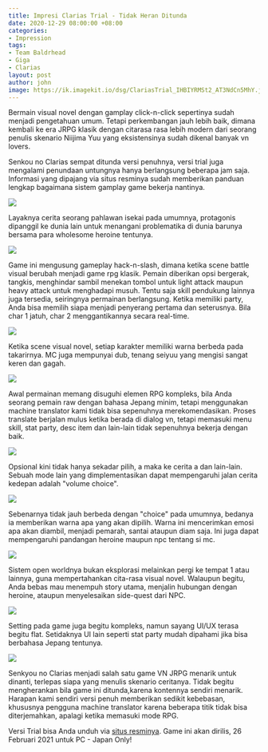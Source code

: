 ```yaml
---
title: Impresi Clarias Trial - Tidak Heran Ditunda
date: 2020-12-29 08:00:00 +08:00
categories:
- Impression
tags:
- Team Baldrhead
- Giga
- Clarias
layout: post
author: john
image: https://ik.imagekit.io/dsg/ClariasTrial_IHBIYRMSt2_AT3NdCn5MhY.jpg
---
```


Bermain visual novel dengan gamplay click-n-click sepertinya sudah menjadi pengetahuan umum. Tetapi perkembangan jauh lebih baik, dimana kembali ke era JRPG klasik dengan citarasa rasa lebih modern dari seorang penulis skenario Niijima Yuu yang eksistensinya sudah dikenal banyak vn lovers.

Senkou no Clarias sempat ditunda versi penuhnya, versi trial juga mengalami penundaan untungnya hanya berlangsung beberapa jam saja. Informasi yang dipajang via situs resminya sudah memberikan panduan lengkap bagaimana sistem gamplay game bekerja nantinya.

![](https://ik.imagekit.io/dsg/ClariasTrial_Mx3rdHIcWB_ml55BgKhHk8.jpg)

Layaknya cerita seorang pahlawan isekai pada umumnya, protagonis dipanggil ke dunia lain untuk menangani problematika di dunia barunya bersama para wholesome heroine tentunya.

![](https://ik.imagekit.io/dsg/ClariasTrial_WPAHqt1PfB_D5OO-C9Hp.jpg)

Game ini mengusung gameplay hack-n-slash, dimana ketika scene battle visual berubah menjadi game rpg klasik. Pemain diberikan opsi bergerak, tangkis, menghindar sambil menekan tombol untuk light attack maupun heavy attack untuk menghadapi musuh. Tentu saja skill pendukung lainnya juga tersedia, seiringnya permainan berlangsung. Ketika memiliki party, Anda bisa memilih siapa menjadi penyerang pertama dan seterusnya. Bila char 1 jatuh, char 2 menggantikannya secara real-time.

![](https://ik.imagekit.io/dsg/ClariasTrial_BgabOFidGJ_ZXb0FrZXjb7.jpg)

Ketika scene visual novel, setiap karakter memiliki warna berbeda pada takarirnya. MC juga mempunyai dub, tenang seiyuu yang mengisi sangat keren dan gagah.

![](https://ik.imagekit.io/dsg/ClariasTrial_X8SXjU8DmR_IJpvUYXW6.jpg)

Awal permainan memang disuguhi elemen RPG kompleks, bila Anda seorang pemain raw dengan bahasa Jepang minim, tetapi menggunakan machine translator kami tidak bisa sepenuhnya merekomendasikan. Proses translate berjalan mulus ketika berada di dialog vn, tetapi memasuki menu skill, stat party, desc item dan lain-lain tidak sepenuhnya bekerja dengan baik.

![](https://ik.imagekit.io/dsg/ClariasTrial_OSvHs5EHOB_6IzgU11ufEM.jpg)

Opsional kini tidak hanya sekadar pilih, a maka ke cerita a dan lain-lain. Sebuah mode lain yang dimplementasikan dapat mempengaruhi jalan cerita kedepan adalah "volume choice".

![](https://ik.imagekit.io/dsg/ClariasTrial_hPlRiOGE7V_rirIf-Vjr.jpg)

Sebenarnya tidak jauh berbeda dengan "choice" pada umumnya, bedanya ia memberikan warna apa yang akan dipilih. Warna ini mencerimkan emosi apa akan diambil, menjadi pemarah, santai ataupun diam saja. Ini juga dapat mempengaruhi pandangan heroine maupun npc tentang si mc.

![](https://ik.imagekit.io/dsg/ClariasTrial_qjCbdX0mrI_mogsBQbceY8.jpg)

Sistem open worldnya bukan eksplorasi melainkan pergi ke tempat 1 atau lainnya, guna mempertahankan cita-rasa visual novel. Walaupun begitu, Anda bebas mau menempuh story utama, menjalin hubungan dengan heroine, ataupun menyelesaikan side-quest dari NPC.

![](https://ik.imagekit.io/dsg/ClariasTrial_NQFg0hLia3_0zukMIEuOu0.png)

Setting pada game juga begitu kompleks, namun sayang UI/UX terasa begitu flat. Setidaknya UI lain seperti stat party mudah dipahami jika bisa berbahasa Jepang tentunya.

![](https://ik.imagekit.io/dsg/ClariasTrial_OP46DXbwPp_JkZQJKLhcmj.jpg)

Senkyou no Clarias menjadi salah satu game VN JRPG menarik untuk dinanti, terlepas siapa yang menulis skenario ceritanya. Tidak begitu mengherankan bila game ini ditunda,karena kontennya sendiri menarik. Harapan kami sendiri versi penuh memberikan sedikit kebebasan, khususnya pengguna machine translator karena beberapa titik tidak bisa diterjemahkan, apalagi ketika memasuki mode RPG.

Versi Trial bisa Anda unduh via [situs resminya](http://products.web-giga.com/clarias/#Download). Game ini akan dirilis, 26 Februari 2021 untuk PC - Japan Only!